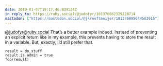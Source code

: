 ```yaml
---
date: 2019-01-07T19:17:46.834124Z
in_reply_to: https://ruby.social/@judofyr/101376662329228714
mastodon: ["https://mastodon.social/@jkreeftmeijer/101376895644503916"]
---
```

@judofyr@ruby.social That’s a better example indeed. Instead of preventing an explicit return like in my example, this prevents having to store the result in a variable. But, exactly, I’d still prefer that.

    result = do_stuff
    result.is_admin = true
    foo(result)
